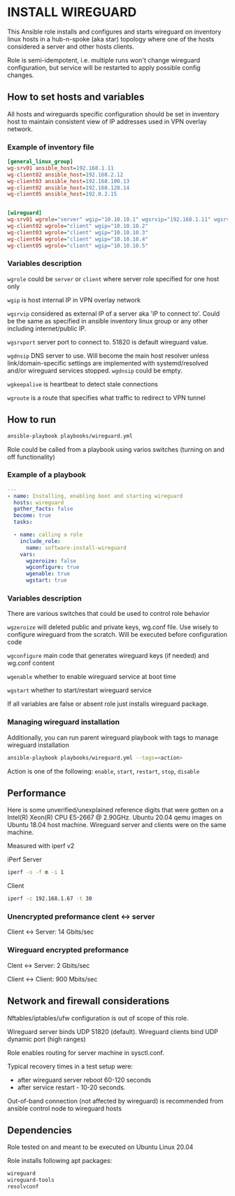 # INSTALL WIREGUARD

This Ansible role installs and configures and starts wireguard on inventory linux hosts in a hub-n-spoke (aka star) topology where one of the hosts considered a server and other hosts clients.

Role is semi-idempotent, i.e. multiple runs won't change wireguard configuration, but service will be restarted to apply possible config changes.


## How to set hosts and variables
All hosts and wireguards specific configuration should be set in inventory host to maintain consistent view of IP addresses used in VPN overlay network.

### Example of inventory file
```ini
[general_linux_group]
wg-srv01 ansible_host=192.168.1.11
wg-client02 ansible_host=192.168.2.12
wg-client03 ansible_host=192.168.100.13
wg-client02 ansible_host=192.168.128.14
wg-client05 ansible_host=192.0.2.15


[wireguard]
wg-srv01 wgrole="server" wgip="10.10.10.1" wgsrvip="192.168.1.11" wgsrvport="51820" wgdnsip="8.8.8.8" wgkeepalive="30" wgroute="10.10.10.0/24"
wg-client02 wgrole="client" wgip="10.10.10.2"
wg-client03 wgrole="client" wgip="10.10.10.3"
wg-client04 wgrole="client" wgip="10.10.10.4"
wg-client05 wgrole="client" wgip="10.10.10.5"
```

### Variables description
`wgrole` could be `server` or `client` where server role specified for one host only

`wgip` is host internal IP in VPN overlay network

`wgsrvip` considered as external IP of a server aka 'IP to connect to'. Could be the same as specified in ansible inventory linux group or any other including internet/public IP.

`wgsrvport` server port to connect to. 51820 is default wireguard value.

`wgdnsip` DNS server to use. Will become the main host resolver unless link/domain-specific settings are implemented with systemd/resolved and/or wireguard services stopped. `wgdnsip` could be empty.

`wgkeepalive` is heartbeat to detect stale connections

`wgroute` is a route that specifies what traffic to redirect to VPN tunnel

## How to run
```bash
ansible-playbook playbooks/wireguard.yml
```
Role could be called from a playbook using varios switches (turning on and off functionality)

### Example of a playbook
```yaml
---
- name: Installing, enabling boot and starting wireguard
  hosts: wireguard
  gather_facts: false
  become: true
  tasks:

  - name: calling a role
    include_role:
      name: software-install-wireguard
    vars:
      wgzeroize: false
      wgconfigure: true
      wgenable: true
      wgstart: true
```

### Variables description
There are various switches that could be used to control role behavior

`wgzeroize` will deleted public and private keys, wg.conf file. Use wisely to configure wireguard from the scratch. Will be executed before configuration code

`wgconfigure` main code that generates wireguard keys (if needed) and wg.conf content

`wgenable` whether to enable wireguard service at boot time

`wgstart` whether to start/restart wireguard service

If all variables are false or absent role just installs wireguard package.

### Managing wireguard installation
Additionally, you can run parent wireguard playbook with tags to manage wireguard installation
```bash
ansible-playbook playbooks/wireguard.yml --tags=<action>
```
Action is one of the following: `enable`, `start`, `restart`, `stop`, `disable`

## Performance
Here is some unverified/unexplained reference digits that were gotten on a Intel(R) Xeon(R) CPU E5-2667 @ 2.90GHz. Ubuntu 20.04 qemu images on Ubuntu 18.04 host machine. Wireguard server and clients were on the same machine.

Measured with iperf v2

iPerf Server
```bash
iperf -s -f m -i 1
```

Client
```bash
iperf -c 192.168.1.67 -t 30
```

### Unencrypted preformance clent <-> server
Client <-> Server: 14 Gbits/sec

### Wireguard encrypted preformance
Clent <-> Server:            2 Gbits/sec

Client <-> Client:       900 Mbits/sec

## Network and firewall considerations

Nftables/iptables/ufw configuration is out of scope of this role.

Wireguard server binds UDP 51820 (default). Wireguard clients bind UDP dynamic port (high ranges)

Role enables routing for server machine in sysctl.conf.

Typical recovery times in a test setup were:
 * after wireguard server reboot 60-120 seconds
 * after service restart - 10-20 seconds.

Out-of-band connection (not affected by wireguard) is recommended from ansible control node to wireguard hosts

## Dependencies
Role tested on and meant to be executed on Ubuntu Linux 20.04

Role installs following apt packages:
```bash
wireguard
wireguard-tools
resolvconf
```
